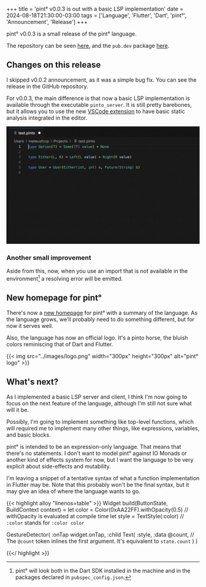 +++
title = 'pint° v0.0.3 is out with a basic LSP implementation'
date = 2024-08-18T21:30:00-03:00
tags = ['Language', 'Flutter', 'Dart', 'pint°', 'Announcement', 'Release']
+++

pint° v0.0.3 is a small release of the pint° language.

The repository can be seen [here](https://github.com/mateusfccp/pinto), and the
`pub.dev` package [here](https://pub.dev/packages/pinto).

## Changes on this release

I skipped v0.0.2 announcement, as it was a simple bug fix. You can see the
release in the GitHub repository.

For v0.0.3, the main difference is that now a basic LSP implementation is
available through the executable `pinto_server`. It is still pretty barebones,
but it allows you to use the new
[VSCode extension](https://marketplace.visualstudio.com/items?itemName=mateusfccp.pinto)
to have basic static analysis integrated in the editor.

![VSCode extension example](https://github.com/mateusfccp/pinto_vscode_extension/raw/HEAD/static/example.gif)

### Another small improvement

Aside from this, now, when you use an import that is not available in the
environment[^1] a resolving error will be emitted.

[^1]: pint° will look both in the Dart SDK installed in the machine and in the
packages declared in `pubspec_config.json`.

## New homepage for pint°

There's now a [new homepage](https://mateusfccp.me/pinto) for pint° with a
summary of the language. As the language grows, we'll probably need to do
something different, but for now it serves well.

Also, the language has now an official logo. It's a pinto horse, the bluish
colors reminiscing that of Dart and Flutter.

{{< img
    src="../images/logo.png"
	width="300px"
	height="300px"
	alt="pint° logo" >}}

## What's next?

As I implemented a basic LSP server and client, I think I'm now going to focus
on the next feature of the language, although I'm still not sure what will it
be.

Possibly, I'm going to implement something like top-level functions, which will
required me to implement many other things, like expressions, variables, and
basic blocks.

pint° is intended to be an expression-only language. That means that there's no
statements. I don't want to model pint° against IO Monads or another kind of
effects system for now, but I want the language to be very explicit about
side-effects and mutability.

I'm leaving a snippet of a tentative syntax of what a function implementation in
Flutter may be. Note that this probably won't be the final syntax, but it may
give an idea of where the language wants to go.

{{< highlight alloy "linenos=table" >}}
Widget build(ButtonState, BuildContext context) =
  let color = Color(0xAA22FF).withOpacity(0.5) // withOpacity is evaluated at compile time
  let style = TextStyle(:color) // `:color` stands for `:color color`
  
  GestureDetector(
    :onTap widget.onTap,
	:child Text(
	  :style,
	  :data @count, // The `@count` token inlines the first argument. It's equivalent to `state.count`
    )
  )
  
{{</ highlight >}}
